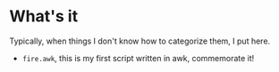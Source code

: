 # What's it

Typically, when things I don't know how to categorize them, I put here.

- `fire.awk`, this is my first script written in awk, commemorate it!
